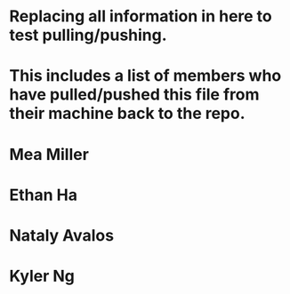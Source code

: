 # Replacing all information in here to test pulling/pushing.
# This includes a list of members who have pulled/pushed this file from their machine back to the repo.


# Mea Miller
# Ethan Ha
# Nataly Avalos 
# Kyler Ng